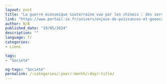```yaml
---
layout: post
title: "La guerre économique souterraine vue par les chinois : des services de renseignement aux pratiques innovantes et agressives"
link: "https://www.portail-ie.fr/univers/enjeux-de-puissances-et-geoeconomie/2018/la-guerre-economique-souterraine-vue-par-les-chinois-des-services-de-renseignement-aux-pratiques-innovantes-et-agressives"
author: N/A
published_date: "19/05/2024"
description: ""
language: fr
categories:
- Liens

tags:
- "Société"

og-tags: "Société"
permalink: /:categories/:year/:month/:day/:title/
---
```

